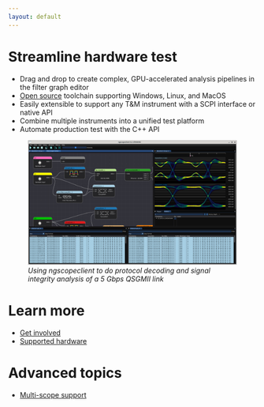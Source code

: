 ```yaml
---
layout: default
---
```


# Streamline hardware test

* Drag and drop to create complex, GPU-accelerated analysis pipelines in the filter graph editor
* [Open source](https://www.github.com/glscopeclient/scopehal-apps) toolchain supporting Windows, Linux, and MacOS
* Easily extensible to support any T&M instrument with a SCPI interface or native API
* Combine multiple instruments into a unified test platform
* Automate production test with the C++ API

<figure>
<img src="images/ngscopeclient-intro.png" alt="Filter graph example screenshot"/>
<figcaption style='font-style:italic'>Using ngscopeclient to do protocol decoding and signal integrity analysis of a 5 Gbps QSGMII link</figcaption>
</figure>

# Learn more

* [Get involved](/getinvolved)
* [Supported hardware](/hardware)

# Advanced topics

* [Multi-scope support](/multiscope)
